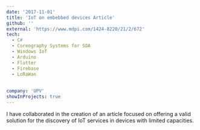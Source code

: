 ```yaml
---
date: '2017-11-01'
title: 'IoT on embebbed devices Article'
github: ''
external: 'https://www.mdpi.com/1424-8220/21/2/672'
tech:
  - C#
  - Coreography Systems for SOA
  - Windows IoT
  - Arduino
  - Flutter
  - Firebase
  - LoRaWan
 
 
company: 'UPV'
showInProjects: true
---
```


I have collaborated in the creation of an article focused on offering a valid solution for the discovery of IoT services in devices with limited capacities.